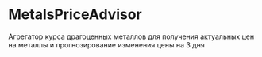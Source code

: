 # MetalsPriceAdvisor

Агрегатор курса драгоценных металлов для получения актуальных цен на металлы и прогнозирование изменения цены на 3 дня
